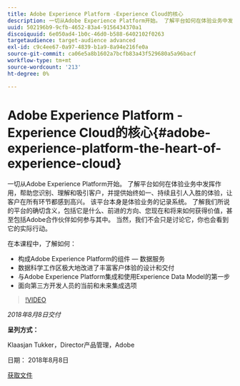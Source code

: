 ```yaml
---
title: Adobe Experience Platform -Experience Cloud的核心
description: 一切从Adobe Experience Platform开始。 了解平台如何在体验业务中发挥作用，帮助您识别、理解和吸引客户，并提供始终如一、持续且引人入胜的体验，让客户在所有环节都感到高兴。
uuid: 502196b9-9cfb-4652-83a4-9156434370a1
discoiquuid: 6e050ad4-1b0c-46d0-b588-6402102f0263
targetaudience: target-audience advanced
exl-id: c9c4ee67-0a97-4839-b1a9-8a94e216fe0a
source-git-commit: ca06e5a8b1602a7bcfb83a43f529680a5a96bacf
workflow-type: tm+mt
source-wordcount: '213'
ht-degree: 0%

---
```


# Adobe Experience Platform -Experience Cloud的核心{#adobe-experience-platform-the-heart-of-experience-cloud}

一切从Adobe Experience Platform开始。 了解平台如何在体验业务中发挥作用，帮助您识别、理解和吸引客户，并提供始终如一、持续且引人入胜的体验，让客户在所有环节都感到高兴。 该平台本身是体验业务的记录系统。  了解我们所说的平台的确切含义，包括它是什么、前进的方向、您现在和将来如何获得价值，甚至包括Adobe合作伙伴如何参与其中。 当然，我们不会只是讨论它，你也会看到它的实际行动。

在本课程中，了解如何：

* 构成Adobe Experience Platform的组件 — 数据服务
* 数据科学工作区极大地改进了丰富客户体验的设计和交付
* 与Adobe Experience Platform集成和使用Experience Data Model的第一步
* 面向第三方开发人员的当前和未来集成选项

>[!VIDEO](https://video.tv.adobe.com/v/23270/?quality=9)

*2018年8月8日交付*

**呈列方式：**

Klaasjan Tukker，Director产品管理，Adobe

日期： 2018年8月8日

[获取文件](assets/20180808-gems-adobe+cloud+platform-experience+system+of+record-1.pdf)

<!--
[Get back to the Overview](https://helpx.adobe.com/experience-manager/kt/eseminars/gems/aem-index.html)
-->
